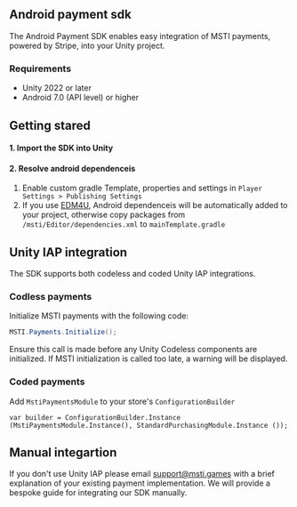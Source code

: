 ## Android payment sdk

The Android Payment SDK enables easy integration of MSTI payments, powered by Stripe, into your Unity project.

### Requirements

- Unity 2022 or later
- Android 7.0 (API level) or higher


## Getting stared
#### 1. Import the SDK into Unity
#### 2. Resolve android dependenceis
1. Enable custom gradle Template, properties and settings in `Player Settings > Publishing Settings` 
2. If you use [EDM4U](https://github.com/googlesamples/unity-jar-resolver), Android dependenceis will be automatically added to your project, otherwise copy packages from `/msti/Editor/dependencies.xml` to `mainTemplate.gradle`

## Unity IAP integration

The SDK supports both codeless and coded Unity IAP integrations.

### Codless payments
Initialize MSTI payments with the following code:
```csharp
MSTI.Payments.Initialize();
```
Ensure this call is made before any Unity Codeless components are initialized. If MSTI initialization is called too late, a warning will be displayed.

### Coded payments
Add `MstiPaymentsModule` to your store's `ConfigurationBuilder`
```
var builder = ConfigurationBuilder.Instance (MstiPaymentsModule.Instance(), StandardPurchasingModule.Instance ());
```

## Manual integartion
If you don't use Unity IAP please email [support@msti.games](mailto:support@msti.games) with a brief explanation of your existing payment implementation. We will provide a bespoke guide for integrating our SDK manually.